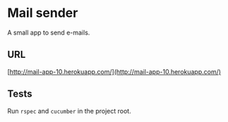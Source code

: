 # Mail sender

A small app to send e-mails.

## URL

[http://mail-app-10.herokuapp.com/](http://mail-app-10.herokuapp.com/)

## Tests

Run `rspec` and `cucumber` in the project root.
